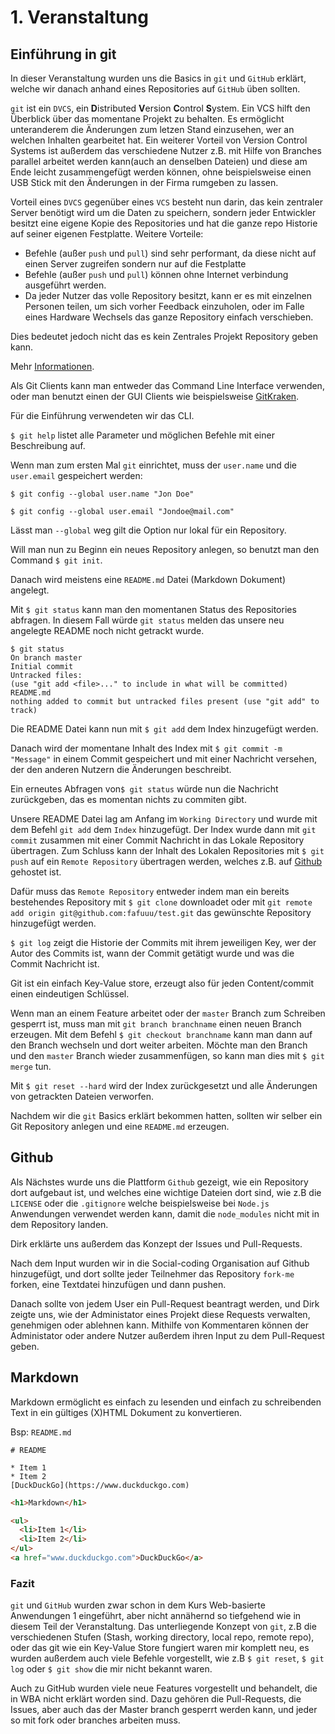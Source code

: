 # 1. Veranstaltung

## Einführung in git

In dieser Veranstaltung wurden uns die Basics in `git` und `GitHub` erklärt, welche wir danach anhand eines Repositories auf `GitHub` üben sollten.

`git` ist ein `DVCS`, ein **D**istributed **V**ersion **C**ontrol **S**ystem.
Ein VCS hilft den Überblick über das momentane Projekt zu behalten. Es ermöglicht unteranderem die Änderungen zum letzen Stand einzusehen, wer an welchen Inhalten gearbeitet hat. Ein weiterer Vorteil von Version Control Systems ist außerdem das verschiedene Nutzer z.B. mit Hilfe von Branches parallel arbeitet werden kann(auch an denselben Dateien) und diese am Ende leicht zusammengefügt werden können, ohne beispielsweise einen USB Stick mit den Änderungen in der Firma rumgeben zu lassen.

Vorteil eines `DVCS` gegenüber eines `VCS` besteht nun darin, das kein zentraler Server benötigt wird um die Daten zu speichern, sondern jeder Entwickler besitzt eine eigene Kopie des Repositories und hat die ganze repo Historie auf seiner eigenen Festplatte.
Weitere Vorteile:
* Befehle (außer `push` und `pull`) sind sehr performant, da diese nicht auf einen Server zugreifen sondern nur auf die Festplatte
* Befehle (außer `push` und `pull`) können ohne Internet verbindung ausgeführt werden.
* Da jeder Nutzer das volle Repository besitzt, kann er es mit einzelnen Personen teilen, um sich vorher Feedback einzuholen, oder im Falle eines Hardware Wechsels das ganze Repository einfach verschieben.

Dies bedeutet jedoch nicht das es kein Zentrales Projekt Repository geben kann.

Mehr [Informationen](https://www.atlassian.com/blog/software-teams/version-control-centralized-dvcs).


Als Git Clients kann man entweder das Command Line Interface verwenden, oder man benutzt einen der GUI Clients wie beispielsweise [GitKraken](https://www.gitkraken.com/).

Für die Einführung verwendeten wir das CLI.

`$ git help` listet alle Parameter und möglichen Befehle mit einer Beschreibung auf.

Wenn man zum ersten Mal `git` einrichtet, muss der `user.name` und die `user.email` gespeichert werden:

`$ git config --global user.name "Jon Doe"`

`$ git config --global user.email "Jondoe@mail.com"`

Lässt man `--global` weg gilt die Option nur lokal für ein Repository.

Will man nun zu Beginn ein neues Repository anlegen, so benutzt man den Command `$ git init`.

Danach wird meistens eine `README.md` Datei (Markdown Dokument) angelegt.

Mit `$ git status` kann man den momentanen Status des Repositories abfragen. In diesem Fall würde `git status` melden das unsere neu angelegte README noch nicht getrackt wurde.

```
$ git status
On branch master
Initial commit
Untracked files:
(use "git add <file>..." to include in what will be committed)
README.md
nothing added to commit but untracked files present (use "git add" to track)
```
Die README Datei kann nun mit `$ git add` dem Index hinzugefügt werden.

Danach wird der momentane Inhalt des Index mit `$ git commit -m "Message"` in einem Commit gespeichert und mit einer Nachricht versehen, der den anderen Nutzern die Änderungen beschreibt.

Ein erneutes Abfragen von`$ git status` würde nun die Nachricht zurückgeben, das es momentan nichts zu commiten gibt.

Unsere README Datei lag am Anfang im `Working Directory` und wurde mit dem Befehl `git add` dem `Index` hinzugefügt.
Der Index wurde dann mit `git commit` zusammen mit einer Commit Nachricht in das Lokale Repository übertragen.
Zum Schluss kann der Inhalt des Lokalen Repositories mit `$ git push` auf ein `Remote Repository` übertragen werden, welches z.B. auf [Github](https://wwww.github.com) gehostet ist.

Dafür muss das `Remote Repository` entweder indem man ein bereits bestehendes Repository mit `$ git clone` downloadet oder mit `git remote add origin git@github.com:fafuuu/test.git` das gewünschte Repository hinzugefügt werden.


`$ git log` zeigt die Historie der Commits mit ihrem jeweiligen Key, wer der Autor des Commits ist, wann der Commit getätigt wurde und was die Commit Nachricht ist.

Git ist ein einfach Key-Value store, erzeugt also für jeden Content/commit einen eindeutigen Schlüssel.

Wenn man an einem Feature arbeitet oder der `master` Branch zum Schreiben gesperrt ist, muss man mit `git branch branchname` einen neuen Branch erzeugen. Mit dem Befehl `$ git checkout branchname` kann man dann auf den Branch wechseln und dort weiter arbeiten.
Möchte man den Branch und den `master` Branch wieder zusammenfügen, so kann man dies mit `$ git merge` tun.

Mit `$ git reset --hard` wird der Index zurückgesetzt und alle Änderungen von getrackten Dateien verworfen.

Nachdem wir die `git` Basics erklärt bekommen hatten, sollten wir selber ein Git Repository anlegen und eine `README.md` erzeugen.


## Github

Als Nächstes wurde uns die Plattform `Github` gezeigt, wie ein Repository dort aufgebaut ist, und welches eine wichtige Dateien dort sind, wie z.B die `LICENSE` oder die `.gitignore` welche beispielsweise bei `Node.js` Anwendungen verwendet werden kann, damit die `node_modules` nicht mit in dem Repository landen.

Dirk erklärte uns außerdem das Konzept der Issues und Pull-Requests.

Nach dem Input wurden wir in die Social-coding Organisation auf Github hinzugefügt, und dort sollte jeder Teilnehmer das Repository `fork-me` forken, eine Textdatei hinzufügen und dann pushen.

Danach sollte von jedem User ein Pull-Request beantragt werden, und Dirk zeigte uns, wie der Administator eines Projekt diese Requests verwalten, genehmigen oder ablehnen kann. Mithilfe von Kommentaren können der Administator oder andere Nutzer außerdem ihren Input zu dem Pull-Request geben.


## Markdown

Markdown ermöglicht es einfach zu lesenden und einfach zu schreibenden Text in ein gültiges (X)HTML Dokument zu konvertieren.

Bsp: `README.md`
```
# README

* Item 1
* Item 2
[DuckDuckGo](https://www.duckduckgo.com)
```

```HTML
<h1>Markdown</h1>

<ul>
  <li>Item 1</li>
  <li>Item 2</li>
</ul>
<a href="www.duckduckgo.com">DuckDuckGo</a>

```

### Fazit

`git` und `GitHub` wurden zwar schon in dem Kurs Web-basierte Anwendungen 1 eingeführt, aber nicht annähernd so tiefgehend wie in diesem Teil der Veranstaltung. Das unterliegende Konzept von `git`, z.B die verschiedenen Stufen (Stash, working directory, local repo, remote repo), oder das git wie ein Key-Value Store fungiert waren mir komplett neu, es wurden außerdem auch viele Befehle vorgestellt, wie z.B `$ git reset`, `$ git log` oder `$ git show` die mir nicht bekannt waren.

Auch zu GitHub wurden viele neue Features vorgestellt und behandelt, die in WBA nicht erklärt worden sind.
Dazu gehören die Pull-Requests, die Issues, aber auch das der Master branch gesperrt werden kann, und jeder so mit fork oder branches arbeiten muss.
